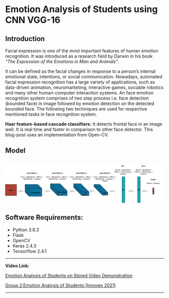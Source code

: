 # Emotion Analysis of Students using CNN VGG-16
## Introduction 

Facial expression is one of the most important features of human emotion recognition. It was introduced as a research field by Darwin in his book *“The Expression of the Emotions in Man and Animals”*. 

It can be defined as the facial changes in response to a person’s internal emotional state, intentions, or social communication. Nowadays, automated facial expression recognition has a large variety of applications, such as data-driven animation, neuromarketing, interactive games, sociable robotics and many other human-computer interaction systems. An face emotion recognition system comprises of two step process i.e. face detection (bounded face) in image followed by emotion detection on the detected bounded face. The following two techniques are used for respective mentioned tasks in face recognition system.

**Haar feature-based cascade classifiers:** It detects frontal face in an image well. It is real time and faster in comparison to other face detector. This blog-post uses an implementation from Open-CV.
## Model
![](https://github.com/aja512/Emotion-Analysis-of-Students-using-VGG-16/blob/main/model.png)
-----
## Software Requirements:
- Python 3.8.3
- Flask
- OpenCV
- Keras 2.4.3
- Tensorflow 2.4.1

------
**Video Link:** 

[Emotion Analysis of Students on Stored Video Demonstration](https://youtu.be/nrg-ZxT_wGI)

[Group 2:Emotion Analysis of Students (Innovex 2021)](https://youtu.be/GhGVXwPSPi4)

----
